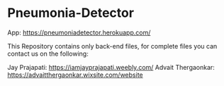 # Pneumonia-Detector

App: https://pneumoniadetector.herokuapp.com/

This Repository contains only back-end files, for complete files you can contact us on the following:

Jay Prajapati: https://iamjayprajapati.weebly.com/
Advait Thergaonkar: https://advaitthergaonkar.wixsite.com/website
